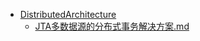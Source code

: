 - [DistributedArchitecture](/DistributedArchitecture/)
	- [JTA多数据源的分布式事务解决方案.md](/DistributedArchitecture/JTA多数据源的分布式事务解决方案.md)
